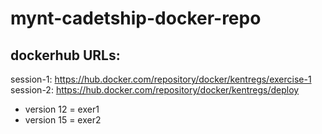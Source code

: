 # mynt-cadetship-docker-repo
## dockerhub URLs:
session-1: https://hub.docker.com/repository/docker/kentregs/exercise-1  
session-2: https://hub.docker.com/repository/docker/kentregs/deploy
- version 12 = exer1
- version 15 = exer2
